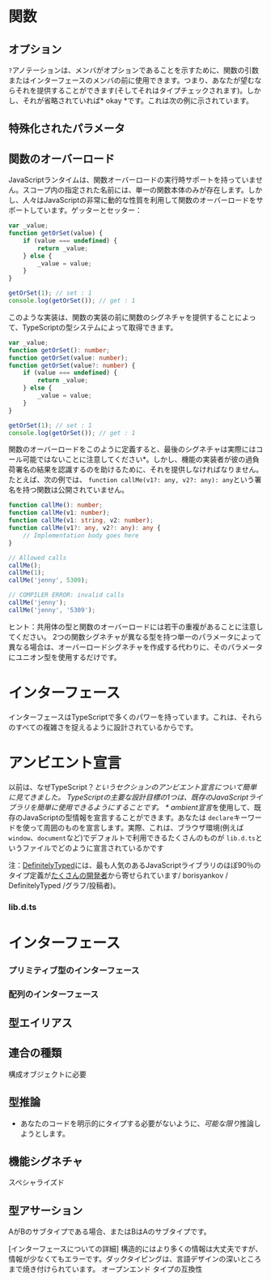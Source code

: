 



# 関数

## オプション
`?`アノテーションは、メンバがオプションであることを示すために、関数の引数またはインターフェースのメンバの前に使用できます。つまり、あなたが望むならそれを提供することができます(そしてそれはタイプチェックされます)。しかし、それが省略されていれば* okay *です。これは次の例に示されています。

## 特殊化されたパラメータ

## 関数のオーバーロード
JavaScriptランタイムは、関数オーバーロードの実行時サポートを持っていません。スコープ内の指定された名前には、単一の関数本体のみが存在します。しかし、人々はJavaScriptの非常に動的な性質を利用して関数のオーバーロードをサポートしています。ゲッターとセッター：

```ts
var _value;
function getOrSet(value) {
    if (value === undefined) {
        return _value;
    } else {
        _value = value;
    }
}

getOrSet(1); // set : 1
console.log(getOrSet()); // get : 1
```

このような実装は、関数の実装の前に関数のシグネチャを提供することによって、TypeScriptの型システムによって取得できます。

```ts
var _value;
function getOrSet(): number;
function getOrSet(value: number);
function getOrSet(value?: number) {
    if (value === undefined) {
        return _value;
    } else {
        _value = value;
    }
}

getOrSet(1); // set : 1
console.log(getOrSet()); // get : 1
```

関数のオーバーロードをこのように定義すると、最後のシグネチャは実際にはコール可能ではないことに注意してください*。しかし、機能の実装者が彼の過負荷署名の結果を認識するのを助けるために、それを提供しなければなりません。たとえば、次の例では、 `function callMe(v1?: any, v2?: any): any`という署名を持つ関数は公開されていません。

```ts
function callMe(): number;
function callMe(v1: number);
function callMe(v1: string, v2: number);
function callMe(v1?: any, v2?: any): any {
    // Implementation body goes here
}

// Allowed calls
callMe();
callMe(1);
callMe('jenny', 5309);

// COMPILER ERROR: invalid calls
callMe('jenny');
callMe('jenny', '5309');
```

ヒント：共用体の型と関数のオーバーロードには若干の重複があることに注意してください。 2つの関数シグネチャが異なる型を持つ単一のパラメータによって異なる場合は、オーバーロードシグネチャを作成する代わりに、そのパラメータにユニオン型を使用するだけです。


# インターフェース

インターフェースはTypeScriptで多くのパワーを持っています。これは、それらのすべての複雑さを捉えるように設計されているからです。




# アンビエント宣言

以前は、なぜTypeScript？*というセクションのアンビエント宣言について簡単に見てきました。 TypeScriptの主要な設計目標の1つは、既存のJavaScriptライブラリを簡単に使用できるようにすることです。 * ambient宣言*を使用して、既存のJavaScriptの型情報を宣言することができます。あなたは `declare`キーワードを使って周囲のものを宣言します。実際、これは、ブラウザ環境(例えば `window`、`document`など)でデフォルトで利用できるたくさんのものが `lib.d.ts`というファイルでどのように宣言されているかです


注：[DefinitelyTyped](https://github.com/borisyankov/DefinitelyTyped)には、最も人気のあるJavaScriptライブラリのほぼ90％のタイプ定義が[たくさんの開発者](https://github.com)から寄せられています/ borisyankov / DefinitelyTyped /グラフ/投稿者)。



### lib.d.ts

# インターフェース



### プリミティブ型のインターフェース

### 配列のインターフェース

## 型エイリアス

## 連合の種類
構成オブジェクトに必要

## 型推論
* あなたのコードを明示的にタイプする必要がないように、*可能な限り*推論しようとします。

## 機能シグネチャ

スペシャライズド

## 型アサーション

AがBのサブタイプである場合、またはBはAのサブタイプです。








[インターフェースについての詳細]
構造的にはより多くの情報は大丈夫ですが、情報が少なくてもエラーです。ダックタイピングは、言語デザインの深いところまで焼き付けられています。
オープンエンド
タイプの互換性
